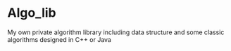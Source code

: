 # Algo_lib
My own private algorithm library including data structure and some classic algorithms designed in C++ or Java
